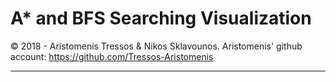 # A* and BFS Searching Visualization
© 2018 - Aristomenis Tressos & Nikos Sklavounos.
Aristomenis' github account: https://github.com/Tressos-Aristomenis

---------------------------------------------------
